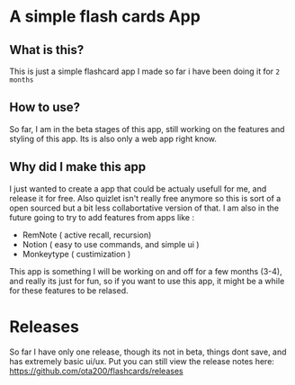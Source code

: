 # A simple flash cards App 

## What is this? 
This is just a simple flashcard app I made so far i have been doing it for ```2 months```

## How to use? 
So far, I am in the beta stages of this app, still working on the features and styling of this app. Its is also only a web app right know. 

## Why did I make this app 
I just wanted to create a app that could be actualy usefull for me, and release it for free. Also quizlet isn't really free anymore so this is sort of a open sourced but a bit less collabortative version of that. I am also in the future going to try to add features from apps like : 
- RemNote ( active recall, recursion)
- Notion ( easy to use commands, and simple ui )
- Monkeytype ( custimization )

This app is something I will be working on and off for a few months (3-4), and really its just for fun, so if you want to use this app, it might be a while for these features to be relased. 

# Releases 
So far I have only one release, though its not in beta, things dont save, and has extremely basic ui/ux. Put you can still view the release notes here: 
https://github.com/ota200/flashcards/releases